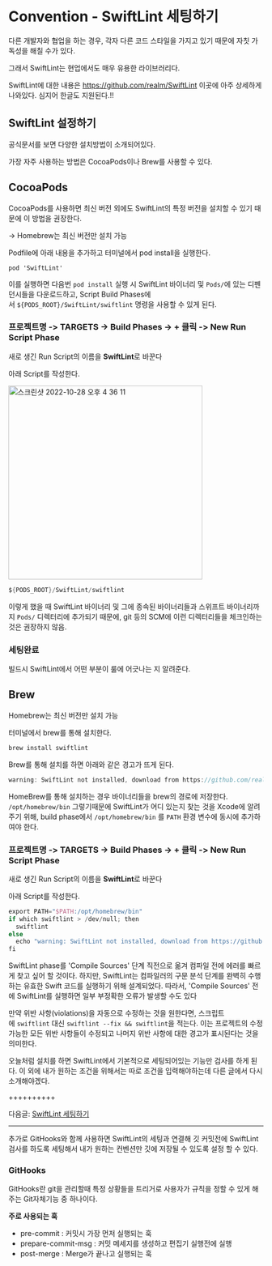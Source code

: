 # Convention - SwiftLint 세팅하기

다른 개발자와 협업을 하는 경우, 각자 다른 코드 스타일을 가지고 있기 때문에 자칫 가독성을 해칠 수가 있다.

그래서 SwiftLint는 현업에서도 매우 유용한 라이브러리다.

SwiftLint에 대한 내용은 https://github.com/realm/SwiftLint 이곳에 아주 상세하게 나와있다. 심지어 한글도 지원된다.!!

## SwiftLint 설정하기

공식문서를 보면 다양한 설치방법이 소개되어있다.

가장 자주 사용하는 방법은 CocoaPods이나 Brew를 사용할 수 있다.

## CocoaPods

CocoaPods를 사용하면 최신 버전 외에도 SwiftLint의 특정 버전을 설치할 수 있기 때문에 이 방법을 권장한다.

→ Homebrew는 최신 버전만 설치 가능

Podfile에 아래 내용을 추가하고 터미널에서 pod install을 실행한다.

```
pod 'SwiftLint'
```

이를 실행하면 다음번 `pod install` 실행 시 SwiftLint 바이너리 및 `Pods/`에 있는 디펜던시들을 다운로드하고, Script Build Phases에서 `${PODS_ROOT}/SwiftLint/swiftlint` 명령을 사용할 수 있게 된다.

### **프로젝트명 -> TARGETS -> Build Phases -> + 클릭 -> New Run Script Phase**

새로 생긴 Run Script의 이름을 **SwiftLint**로 바꾼다

아래 Script를 작성한다.

<img width="383" alt="스크린샷 2022-10-28 오후 4 36 11" src="https://user-images.githubusercontent.com/76529148/198532399-1f139139-27d6-4095-b3a4-3e9fa011a935.png">

```swift
${PODS_ROOT}/SwiftLint/swiftlint
```

이렇게 했을 때 SwiftLint 바이너리 및 그에 종속된 바이너리들과 스위프트 바이너리까지 `Pods/` 디렉터리에 추가되기 때문에, git 등의 SCM에 이런 디렉터리들을 체크인하는 것은 권장하지 않음.

### 세팅완료

빌드시 SwiftLint에서 어떤 부분이 룰에 어긋나는 지 알려준다.

## Brew

Homebrew는 최신 버전만 설치 가능

터미널에서 brew를 통해 설치한다.

```swift
brew install swiftlint
```

Brew를 통해 설치를 하면 아래와 같은 경고가 뜨게 된다.

```swift
warning: SwiftLint not installed, download from https://github.com/realm/SwiftLint
```

HomeBrew를 통해 설치하는 경우 바이너리들을 brew의 경로에 저장한다. `/opt/homebrew/bin`
그렇기때문에 SwiftLint가 어디 있는지 찾는 것을 Xcode에 알려주기 위해, build phase에서 `/opt/homebrew/bin`
를 `PATH` 환경 변수에 동시에 추가하여야 한다.

### **프로젝트명 -> TARGETS -> Build Phases -> + 클릭 -> New Run Script Phase**

새로 생긴 Run Script의 이름을 **SwiftLint**로 바꾼다

아래 Script를 작성한다.

```swift
export PATH="$PATH:/opt/homebrew/bin"
if which swiftlint > /dev/null; then
  swiftlint
else
  echo "warning: SwiftLint not installed, download from https://github.com/realm/SwiftLint"
fi
```

SwiftLint phase를 'Compile Sources' 단계 직전으로 옮겨 컴파일 전에 에러를 빠르게 찾고 싶어 할 것이다. 하지만, SwiftLint는 컴파일러의 구문 분석 단계를 완벽히 수행하는 유효한 Swift 코드를 실행하기 위해 설계되었다. 따라서, 'Compile Sources' 전에 SwiftLint를 실행하면 일부 부정확한 오류가 발생할 수도 있다

만약 위반 사항(violations)을 자동으로 수정하는 것을 원한다면, 스크립트에 `swiftlint` 대신 `swiftlint --fix && swiftlint`을 적는다. 이는 프로젝트의 수정 가능한 모든 위반 사항들이 수정되고 나머지 위반 사항에 대한 경고가 표시된다는 것을 의미한다.

오늘처럼 설치를 하면 SwiftLint에서 기본적으로 세팅되어있는 기능만 검사를 하게 된다.
이 외에 내가 원하는 조건을 위해서는 따로 조건을 입력해야하는데 다른 글에서 다시 소개해야겠다.

++++++++++

다음글: [SwiftLint 세팅하기](https://github.com/isGeekCode/TIL/blob/main/Library/TIL221101_SwiftLintCustomRule.md)

---

추가로 GitHooks와 함께 사용하면 SwiftLint의 세팅과 연결해 깃 커밋전에 SwiftLint 검사를 하도록 세팅해서 내가 원하는 컨벤션만 깃에 저장될 수 있도록 설정 할 수 있다.

### GitHooks

GitHooks란 git을 관리할때 특정 상황들을 트리거로 사용자가 규칙을 정할 수 있게 해주는 Git자체기능 중 하나이다.

**주로 사용되는 훅**

- pre-commit : 커밋시 가장 먼저 실행되는 훅
- prepare-commit-msg : 커밋 메세지를 생성하고 편집기 실행전에 실행
- post-merge : Merge가 끝나고 실행되는 훅
